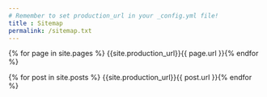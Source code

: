 ```yaml
---
# Remember to set production_url in your _config.yml file!
title : Sitemap
permalink: /sitemap.txt
---
```

{% for page in site.pages %}
{{site.production_url}}{{ page.url }}{% endfor %}

{% for post in site.posts %}
{{site.production_url}}{{ post.url }}{% endfor %}
